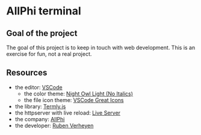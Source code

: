# AllPhi terminal

## Goal of the project

The goal of this project is to keep in touch with web development. This is an exercise for fun, not a real project.

## Resources

- the editor: [VSCode](https://code.visualstudio.com/)
  - the color theme: [Night Owl Light (No Italics)](https://marketplace.visualstudio.com/items?itemName=sdras.night-owl)
  - the file icon theme: [VSCode Great Icons](https://marketplace.visualstudio.com/items?itemName=emmanuelbeziat.vscode-great-icons)
- the library: [Termly.js](https://kirkhammetz.github.io/termly.js/#/)
- the httpserver with live reload: [Live Server](https://github.com/tapio/live-server#readme)
- the company: [AllPhi](https://www.allphi.eu/)
- the developer: [Ruben Verheyen](https://www.linkedin.com/in/ruben-verheyen-075808124/)